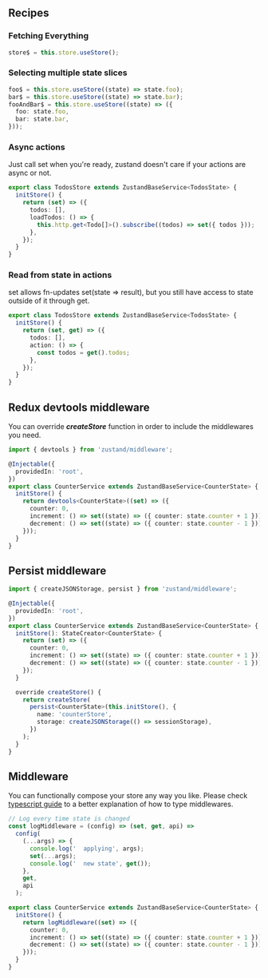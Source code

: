## Recipes

### Fetching Everything

```ts
store$ = this.store.useStore();
```

### Selecting multiple state slices

```ts
foo$ = this.store.useStore((state) => state.foo);
bar$ = this.store.useStore((state) => state.bar);
fooAndBar$ = this.store.useStore((state) => ({
  foo: state.foo,
  bar: state.bar,
}));
```

### Async actions

Just call set when you're ready, zustand doesn't care if your actions are async or not.

```ts
export class TodosStore extends ZustandBaseService<TodosState> {
  initStore() {
    return (set) => ({
      todos: [],
      loadTodos: () => {
        this.http.get<Todo[]>().subscribe((todos) => set({ todos }));
      },
    });
  }
}
```

### Read from state in actions

set allows fn-updates set(state => result), but you still have access to state outside of it through get.

```ts
export class TodosStore extends ZustandBaseService<TodosState> {
  initStore() {
    return (set, get) => ({
      todos: [],
      action: () => {
        const todos = get().todos;
      },
    });
  }
}
```

## Redux devtools middleware

You can override **_createStore_** function in order to include the middlewares you need.

```ts
import { devtools } from 'zustand/middleware';

@Injectable({
  providedIn: 'root',
})
export class CounterService extends ZustandBaseService<CounterState> {
  initStore() {
    return devtools<CounterState>((set) => ({
      counter: 0,
      increment: () => set((state) => ({ counter: state.counter + 1 })),
      decrement: () => set((state) => ({ counter: state.counter - 1 })),
    }));
  }
}
```

## Persist middleware

```ts
import { createJSONStorage, persist } from 'zustand/middleware';

@Injectable({
  providedIn: 'root',
})
export class CounterService extends ZustandBaseService<CounterState> {
  initStore(): StateCreator<CounterState> {
    return (set) => ({
      counter: 0,
      increment: () => set((state) => ({ counter: state.counter + 1 })),
      decrement: () => set((state) => ({ counter: state.counter - 1 })),
    });
  }

  override createStore() {
    return createStore(
      persist<CounterState>(this.initStore(), {
        name: 'counterStore',
        storage: createJSONStorage(() => sessionStorage),
      })
    );
  }
}
```

## Middleware

You can functionally compose your store any way you like. Please check [typescript guide](https://github.com/pmndrs/zustand/blob/main/docs/guides/typescript.md) to a better explanation of how to type middlewares.

```ts
// Log every time state is changed
const logMiddleware = (config) => (set, get, api) =>
  config(
    (...args) => {
      console.log('  applying', args);
      set(...args);
      console.log('  new state', get());
    },
    get,
    api
  );

export class CounterService extends ZustandBaseService<CounterState> {
  initStore() {
    return logMiddleware((set) => ({
      counter: 0,
      increment: () => set((state) => ({ counter: state.counter + 1 })),
      decrement: () => set((state) => ({ counter: state.counter - 1 })),
    }));
  }
}
```
